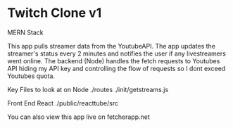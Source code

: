 # Twitch Clone v1
MERN Stack 


This app pulls streamer data from the YoutubeAPI. The app updates the streamer's status every 2 minutes and notifies the user if any livestreamers went online. The backend (Node) handles the fetch
requests to Youtubes API hiding my API key and controlling the flow of requests so I dont exceed Youtubes quota. 


Key Files to look at on Node
./routes
./init/getstreams.js

Front End React
./public/reacttube/src


You can also view this app live on fetcherapp.net
